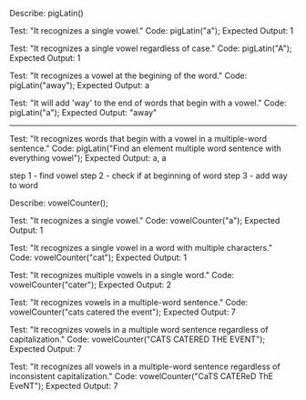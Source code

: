 Describe: pigLatin()

Test: "It recognizes a single vowel."
Code: pigLatin("a");
Expected Output: 1

Test: "It recognizes a single vowel regardless of case."
Code: pigLatin("A");
Expected Output: 1


Test: "It recognizes a vowel at the begining of the word."
Code: pigLatin("away");
Expected Output: a

Test: "It will add 'way' to the end of words that begin with a vowel."
Code: pigLatin("a");
Expected Output: "away"

--------------------------------

Test: "It recognizes words that begin with a vowel in a multiple-word sentence."
Code: pigLatin("Find an element multiple word sentence with everything vowel");
Expected Output: a, a

step 1 - find vowel
step 2 - check if at beginning of word
step 3 - add way to word




Describe: vowelCounter();



Test: "It recognizes a single vowel."
Code: vowelCounter("a");
Expected Output: 1



Test: "It recognizes a single vowel in a word with multiple characters."
Code: vowelCounter("cat");
Expected Output: 1

Test: "It recognizes multiple vowels in a single word."
Code: vowelCounter("cater");
Expected Output: 2

Test: "It recognizes vowels in a multiple-word sentence."
Code: vowelCounter("cats catered the event");
Expected Output: 7

Test: "It recognizes vowels in a multiple word sentence regardless of capitalization."
Code: vowelCounter("CATS CATERED THE EVENT");
Expected Output: 7

Test: "It recognizes all vowels in a multiple-word sentence regardless of inconsistent capitalization."
Code: vowelCounter("CaTS CATEReD ThE EveNT");
Expected Output: 7